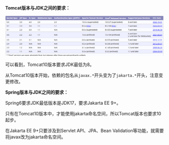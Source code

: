 **Tomcat版本与JDK之间的要求：**

![image-20240606065427156](.\images\image-20240606065427156.png)

可以看到，Tomcat10版本要求JDK最低为8。

从Tomcat10版本开始，依赖的包名从`javax.*`开头变为了`jakarta.*`开头，注意变更修改。



**Spring版本与JDK之间的要求：**

Spring6要求JDK最低版本是JDK17，要求Jakarta EE 9+。

只有在Tomcat10版本中，才能使用jakarta命名空间，所以Tomcat版本也要求10起步。

在Jakarta EE 9+只要涉及到Servlet API、JPA、Bean Validation等功能，就需要将javax改为jakarta命名空间。

